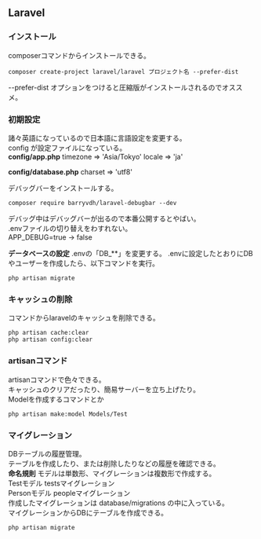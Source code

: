 ## Laravel
### インストール
composerコマンドからインストールできる。  
```
composer create-project laravel/laravel プロジェクト名 --prefer-dist
```
--prefer-dist オプションをつけると圧縮版がインストールされるのでオススメ。  

### 初期設定
諸々英語になっているので日本語に言語設定を変更する。  
config が設定ファイルになっている。  
**config/app.php**
timezone => 'Asia/Tokyo'
locale => 'ja'

**config/database.php**
charset => 'utf8'

デバッグバーをインストールする。  
```
composer require barryvdh/laravel-debugbar --dev
```

デバッグ中はデバッグバーが出るので本番公開するとやばい。  
.envファイルの切り替えをわすれない。  
APP_DEBUG=true → false

**データベースの設定**
.envの「DB_**」を変更する。
.envに設定したとおりにDBやユーザーを作成したら、以下コマンドを実行。  
```
php artisan migrate
```

### キャッシュの削除
コマンドからlaravelのキャッシュを削除できる。  
```
php artisan cache:clear
php artisan config:clear
```

### artisanコマンド
artisanコマンドで色々できる。  
キャッシュのクリアだったり、簡易サーバーを立ち上げたり。  
Modelを作成するコマンドとか
```
php artisan make:model Models/Test
```

### マイグレーション
DBテーブルの履歴管理。  
テーブルを作成したり、または削除したりなどの履歴を確認できる。  
**命名規則** モデルは単数形、マイグレーションは複数形で作成する。  
Testモデル testsマイグレーション  
Personモデル peopleマイグレーション  
作成したマイグレーションは database/migrations の中に入っている。  
マイグレーションからDBにテーブルを作成できる。  
```
php artisan migrate
```